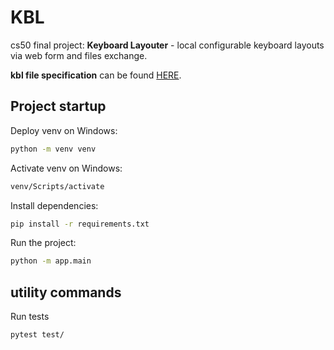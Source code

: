 # KBL
cs50 final project: **Keyboard Layouter** - local configurable keyboard layouts via web form and files exchange.

**kbl file specification** can be found [HERE](kbl_file_spec.md).

## Project startup

Deploy venv on Windows:
```bash
python -m venv venv
```

Activate venv on Windows:
```bash
venv/Scripts/activate
```

Install dependencies:
```bash
pip install -r requirements.txt
```

Run the project:
```bash
python -m app.main
```

## utility commands

Run tests
```bash
pytest test/
```
